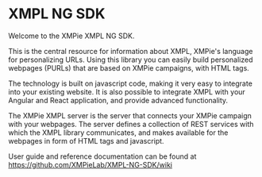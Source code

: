 # XMPL NG SDK
Welcome to the XMPie XMPL NG SDK.

This is the central resource for information about XMPL, XMPie's language for personalizing URLs. Using this library you can easily build personalized webpages (PURLs) that are based on XMPie campaigns, with HTML tags.

The technology is built on javascript code, making it very easy to integrate into your existing website. It is also possible to integrate XMPL with your Angular and React application, and provide advanced functionality.

The XMPie XMPL server is the server that connects your XMPie campaign with your webpages. The server defines a collection of REST services with which the XMPL library communicates, and makes available for the webpages in form of HTML tags and javascript.

User guide and reference documentation can be found at https://github.com/XMPieLab/XMPL-NG-SDK/wiki